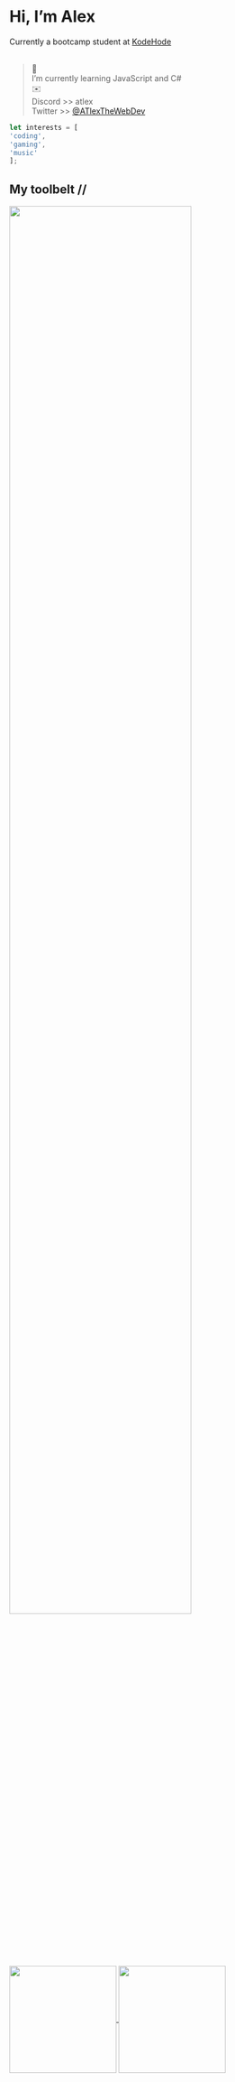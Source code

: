# Hi, I’m Alex
Currently a bootcamp student at [KodeHode](https://www.kodehode.no/)<br><br>
>🌱 <br>I’m currently learning JavaScript and C#<br>
>:envelope: <br> Discord >> atlex <br> Twitter >> [@ATlexTheWebDev](https://x.com/ATlexTheWebDev) 
```js
let interests = [
'coding',
'gaming',
'music'
];
```

## My toolbelt //
<img width="80%" src="https://skillicons.dev/icons?i=js,cs,html,css,figma,git,nodejs,vscode,apple,ubuntu,discordjs">

<a href="#">
  <img height=190 align="center" src="https://github-readme-stats.vercel.app/api?username=atlexeide&show_icons=true&hide=prs,issues,contribs&rank_icon=github&theme=midnight-purple" />
</a>
<a href="#">
  <img height=190 align="center" src="https://github-readme-stats.vercel.app/api/top-langs/?username=atlexeide&hide_progress=false&theme=midnight-purple" />
</a>

